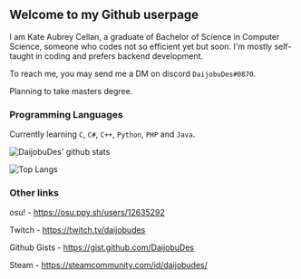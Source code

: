 ## Welcome to my Github userpage

I am Kate Aubrey Cellan, a graduate of Bachelor of Science in Computer Science, someone who codes not so efficient yet but soon. I'm mostly self-taught in coding and prefers backend development.

To reach me, you may send me a DM on discord `DaijobuDes#0870`.

Planning to take masters degree.

### Programming Languages

Currently learning `C`, `C#`, `C++`, `Python`, `PHP` and `Java`.


![DaijobuDes' github stats](https://github-readme-stats.vercel.app/api?username=DaijobuDes&langs_count=10)

![Top Langs](https://github-readme-stats.vercel.app/api/top-langs/?username=DaijobuDes&layout=compact&hide=html&langs_count=10)


### Other links

osu! - https://osu.ppy.sh/users/12635292

Twitch - https://twitch.tv/daijobudes

Github Gists - https://gist.github.com/DaijobuDes

Steam - https://steamcommunity.com/id/daijobudes/
